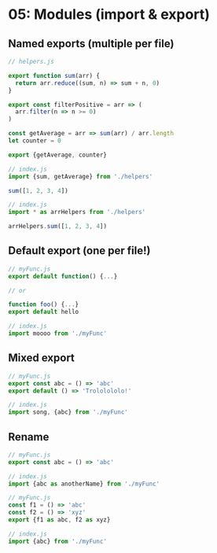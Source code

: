 # 05: Modules (import & export)

## Named exports (multiple per file)
```js
// helpers.js

export function sum(arr) {
  return arr.reduce((sum, n) => sum + n, 0)
}

export const filterPositive = arr => (
  arr.filter(n => n >= 0)
)

const getAverage = arr => sum(arr) / arr.length
let counter = 0

export {getAverage, counter}
```

```js
// index.js
import {sum, getAverage} from './helpers'

sum([1, 2, 3, 4])
```

```js
// index.js
import * as arrHelpers from './helpers'

arrHelpers.sum([1, 2, 3, 4])
```

## Default export (one per file!)
```js
// myFunc.js
export default function() {...}

// or

function foo() {...}
export default hello
```

```js
// index.js
import moooo from './myFunc'
```

## Mixed export
```js
// myFunc.js
export const abc = () => 'abc'
export default () => 'Trololololo!'

// index.js
import song, {abc} from './myFunc'
```

## Rename
```js
// myFunc.js
export const abc = () => 'abc'

// index.js
import {abc as anotherName} from './myFunc'
```

```js
// myFunc.js
const f1 = () => 'abc'
const f2 = () => 'xyz'
export {f1 as abc, f2 as xyz}

// index.js
import {abc} from './myFunc'
```
